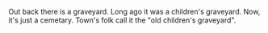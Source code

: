 Out back there is a graveyard. Long ago it was a children's graveyard. Now, it's just a cemetary. Town's folk call it the "old children's graveyard".